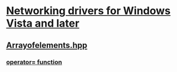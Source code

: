 # [Networking drivers for Windows Vista and later](../_netvista/index.md)
## [Arrayofelements.hpp](index.md)
### [operator= function](../arrayofelements/nf-arrayofelements-arrayofelements-operator=.md)
